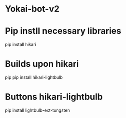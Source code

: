 # Yokai-bot-v2

# Pip instll necessary libraries

pip install hikari
# Builds upon hikari
pip pip install hikari-lightbulb

# Buttons hikari-lightbulb
pip install lightbulb-ext-tungsten


